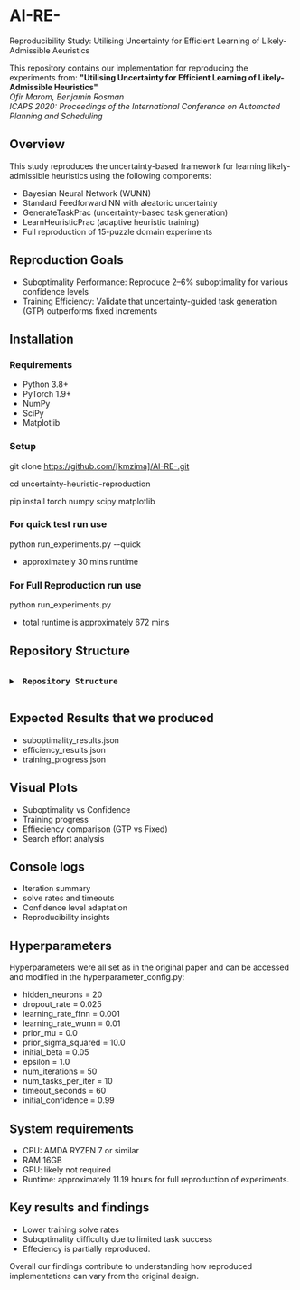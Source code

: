 # AI-RE-

Reproducibility Study: Utilising Uncertainty for Efficient Learning of Likely-Admissible Aeuristics

This repository contains our implementation for reproducing the experiments from:
**"Utilising Uncertainty for Efficient Learning of Likely-Admissible Heuristics"**  
*Ofir Marom, Benjamin Rosman*  
_ICAPS 2020: Proceedings of the International Conference on Automated Planning and Scheduling_

## Overview

This study reproduces the uncertainty-based framework for learning likely-admissible heuristics using the following components:

- Bayesian Neural Network (WUNN)
- Standard Feedforward NN with aleatoric uncertainty
- GenerateTaskPrac (uncertainty-based task generation)
- LearnHeuristicPrac (adaptive heuristic training)
- Full reproduction of 15-puzzle domain experiments

## Reproduction Goals

- Suboptimality Performance: Reproduce 2–6% suboptimality for various confidence levels
- Training Efficiency: Validate that uncertainty-guided task generation (GTP) outperforms fixed increments

## Installation

### Requirements
- Python 3.8+
- PyTorch 1.9+
- NumPy
- SciPy
- Matplotlib

### Setup

git clone https://github.com/[kmzima]/AI-RE-.git

cd uncertainty-heuristic-reproduction

pip install torch numpy scipy matplotlib

### For quick test run use
python run_experiments.py --quick
- approximately 30 mins runtime

### For Full Reproduction run use
python run_experiments.py
- total runtime is approximately 672 mins

## Repository Structure
<pre lang="markdown"> <details> <summary><strong> Repository Structure</strong></summary> ```text ├── domain.py # 15-puzzle & IDA* search ├── StateRepresentation.py # One-hot & feature encodings ├── NeuralNetworkComponents.py # FFNN, WUNN, uncertainty modeling ├── run_experiments.py # Experiment entry point ├── hyperparameter_config.py # Hyperparameter definitions ├── paper_experiments.py # Experimental protocol ├── results/ # Experiment output ├── plots/ # Output visualizations └── README.md ``` </details> </pre>

## Expected Results that we produced
- suboptimality_results.json
- efficiency_results.json
- training_progress.json

## Visual Plots
- Suboptimality vs Confidence
- Training progress
- Effieciency comparison (GTP vs Fixed)
- Search effort analysis

## Console logs 
- Iteration summary
- solve rates and timeouts
- Confidence level adaptation
- Reproducibility insights

## Hyperparameters
Hyperparameters were all set as in the original paper and can be accessed and modified in the hyperparameter_config.py:
- hidden_neurons = 20
- dropout_rate = 0.025
- learning_rate_ffnn = 0.001
- learning_rate_wunn = 0.01
- prior_mu = 0.0
- prior_sigma_squared = 10.0
- initial_beta = 0.05
- epsilon = 1.0
- num_iterations = 50
- num_tasks_per_iter = 10
- timeout_seconds = 60
- initial_confidence = 0.99

## System requirements 
- CPU: AMDA RYZEN 7 or similar
- RAM 16GB
- GPU: likely not required
- Runtime: approximately 11.19 hours for full reproduction of experiments. 

## Key results and findings
- Lower training solve rates
- Suboptimality difficulty due to limited task success
- Effeciency is partially reproduced.

Overall our findings contribute to understanding how reproduced implementations can vary from the original design.






